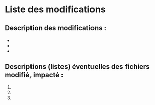 # Liste des modifications

## Description des modifications :
- 
- 
- 

## Descriptions (listes) éventuelles des fichiers modifié, impacté :
1. 
2. 
3. 

